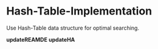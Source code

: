 # Hash-Table-Implementation
Use Hash-Table data structure for optimal searching.

**updateREAMDE**
**updateHA**
